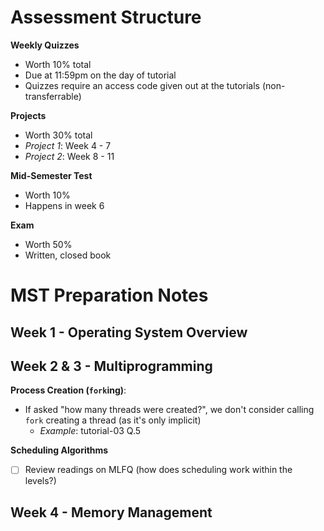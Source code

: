 
# Assessment Structure

**Weekly Quizzes**
- Worth 10% total
- Due at 11:59pm on the day of tutorial
- Quizzes require an access code given out at the tutorials (non-transferrable)

**Projects**
- Worth 30% total
- *Project 1*: Week 4 - 7
- *Project 2*: Week 8 - 11

**Mid-Semester Test**
- Worth 10%
- Happens in week 6

**Exam**
- Worth 50%
- Written, closed book



# MST Preparation Notes

## Week 1 - Operating System Overview
## Week 2 & 3 - Multiprogramming


**Process Creation (`fork`ing)**:
- If asked "how many threads were created?", we don't consider calling `fork` creating a thread (as it's only implicit)
	- *Example*: tutorial-03 Q.5

**Scheduling Algorithms**
- [ ] Review readings on MLFQ (how does scheduling work within the levels?)

## Week 4 - Memory Management

